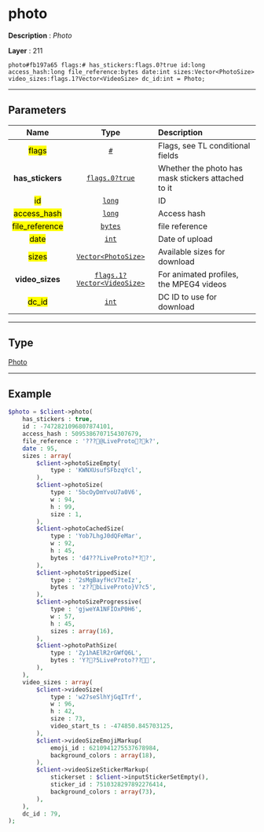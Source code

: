 # photo

**Description** : *Photo*

**Layer** : 211

```tl
photo#fb197a65 flags:# has_stickers:flags.0?true id:long access_hash:long file_reference:bytes date:int sizes:Vector<PhotoSize> video_sizes:flags.1?Vector<VideoSize> dc_id:int = Photo;
```

---

## Parameters

| Name | Type | Description |
| :---: | :---: | :--- |
| <mark>flags</mark> | [`#`](type/#) | Flags, see TL conditional fields |
| **has_stickers** | [`flags.0?true`](type/true) | Whether the photo has mask stickers attached to it |
| <mark>id</mark> | [`long`](type/long) | ID |
| <mark>access_hash</mark> | [`long`](type/long) | Access hash |
| <mark>file_reference</mark> | [`bytes`](type/bytes) | file reference |
| <mark>date</mark> | [`int`](type/int) | Date of upload |
| <mark>sizes</mark> | [`Vector<PhotoSize>`](type/PhotoSize) | Available sizes for download |
| **video_sizes** | [`flags.1?Vector<VideoSize>`](type/VideoSize) | For animated profiles, the MPEG4 videos |
| <mark>dc_id</mark> | [`int`](type/int) | DC ID to use for download |

---

## Type

[Photo](type/Photo)

---

## Example

```php
$photo = $client->photo(
	has_stickers : true,
	id : -7472821096807874101,
	access_hash : 5095386707154307679,
	file_reference : '???@LiveProto?k?',
	date : 95,
	sizes : array(
		$client->photoSizeEmpty(
			type : 'KWNXUsufSFbzqYcl',
		),
		$client->photoSize(
			type : '5bcOyDmYvoU7a0V6',
			w : 94,
			h : 99,
			size : 1,
		),
		$client->photoCachedSize(
			type : 'Yob7LhgJ0dQFeMar',
			w : 92,
			h : 45,
			bytes : 'd4???LiveProto?*??',
		),
		$client->photoStrippedSize(
			type : '2sMgBayfHcV7teIz',
			bytes : 'z??bLiveProto}V?c5',
		),
		$client->photoSizeProgressive(
			type : 'gjweYA1NFIOxP0H6',
			w : 57,
			h : 45,
			sizes : array(16),
		),
		$client->photoPathSize(
			type : 'Zy1hAElR2rGWfQ6L',
			bytes : 'Y??5LiveProto???',
		),
	),
	video_sizes : array(
		$client->videoSize(
			type : 'w27seSlhYjGqITrf',
			w : 96,
			h : 42,
			size : 73,
			video_start_ts : -474850.845703125,
		),
		$client->videoSizeEmojiMarkup(
			emoji_id : 6210941275537678984,
			background_colors : array(18),
		),
		$client->videoSizeStickerMarkup(
			stickerset : $client->inputStickerSetEmpty(),
			sticker_id : 7510328297892276414,
			background_colors : array(73),
		),
	),
	dc_id : 79,
);
```